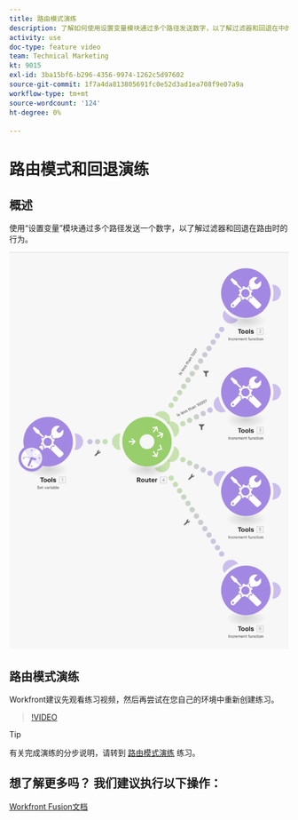 ```yaml
---
title: 路由模式演练
description: 了解如何使用设置变量模块通过多个路径发送数字，以了解过滤器和回退在中的行为方式 [!DNL Adobe Workfront Fusion].
activity: use
doc-type: feature video
team: Technical Marketing
kt: 9015
exl-id: 3ba15bf6-b296-4356-9974-1262c5d97602
source-git-commit: 1f7a4da813805691fc0e52d3ad1ea708f9e07a9a
workflow-type: tm+mt
source-wordcount: '124'
ht-degree: 0%

---
```


# 路由模式和回退演练

## 概述

使用“设置变量”模块通过多个路径发送一个数字，以了解过滤器和回退在路由时的行为。

![融合场景的图像](assets/universal-connectors-and-routing-7.png)

## 路由模式演练

Workfront建议先观看练习视频，然后再尝试在您自己的环境中重新创建练习。

>[!VIDEO](https://video.tv.adobe.com/v/335274/?quality=12)

>[!TIP]
>
>有关完成演练的分步说明，请转到 [路由模式演练](https://experienceleague.adobe.com/docs/workfront-learn/tutorials-workfront/fusion/exercises/routing-patterns.html?lang=en) 练习。


## 想了解更多吗？ 我们建议执行以下操作：

[Workfront Fusion文档](https://experienceleague.adobe.com/docs/workfront/using/adobe-workfront-fusion/workfront-fusion-2.html?lang=en)
